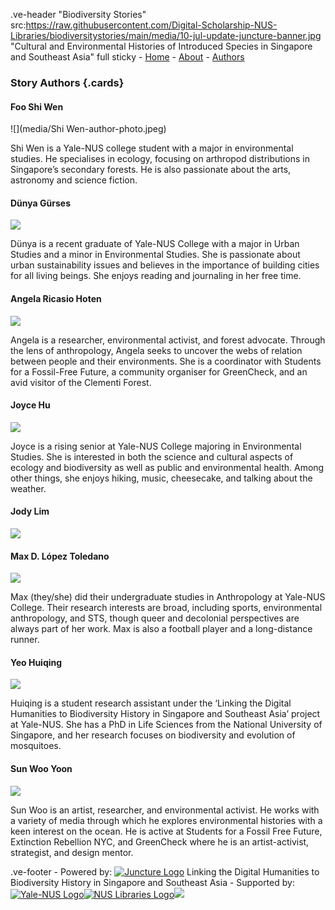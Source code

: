 .ve-header "Biodiversity Stories" src:https://raw.githubusercontent.com/Digital-Scholarship-NUS-Libraries/biodiversitystories/main/media/10-jul-update-juncture-banner.jpg  "Cultural and Environmental Histories of Introduced Species in Singapore and Southeast Asia" full sticky
    - [Home](/)
    - [About](/about)
    - [Authors](/authors)
       
### Story Authors {.cards}

####  Foo Shi Wen

![](media/Shi Wen-author-photo.jpeg)

Shi Wen is a Yale-NUS college student with a major in environmental studies. He specialises in ecology, focusing on arthropod distributions in Singapore’s secondary forests. He is also passionate about the arts, astronomy and science fiction.

####  Dünya Gürses

![](media/Dünya-author-photo.jpeg)

Dünya is a recent graduate of Yale-NUS College with a major in Urban Studies and a minor in Environmental Studies. She is passionate about urban sustainability issues and believes in the importance of building cities for all living beings. She enjoys reading and journaling in her free time.

####  Angela Ricasio Hoten

![](media/Angela-author-photo.jpg)

Angela is a researcher, environmental activist, and forest advocate. Through the lens of anthropology, Angela seeks to uncover the webs of relation between people and their environments. She is a coordinator with Students for a Fossil-Free Future, a community organiser for GreenCheck, and an avid visitor of the Clementi Forest. 

####  Joyce Hu

![](media/Joyce-author-photo.jpg)

Joyce is a rising senior at Yale-NUS College majoring in Environmental Studies. She is interested in both the science and cultural aspects of ecology and biodiversity as well as public and environmental health. Among other things, she enjoys hiking, music, cheesecake, and talking about the weather.

####  Jody Lim

![](https://upload.wikimedia.org/wikipedia/commons/1/1a/Berthe_Hoola_van_Nooten48.jpg)

####  Max D. López Toledano

![](media/Max-author-photo.jpeg)

Max (they/she) did their undergraduate studies in Anthropology at Yale-NUS College. Their research interests are broad, including sports, environmental anthropology, and STS, though queer and decolonial perspectives are always part of her work. Max is also a football player and a long-distance runner.

####  Yeo Huiqing

![](media/Huiqing-author-photo.jpg)

Huiqing is a student research assistant under the ‘Linking the Digital Humanities to Biodiversity History in Singapore and Southeast Asia’ project at Yale-NUS. She has a PhD in Life Sciences from the National University of Singapore, and her research focuses on biodiversity and evolution of mosquitoes.

#### Sun Woo Yoon

![](media/Sun-Woo-headshot.jpg)

Sun Woo is an artist, researcher, and environmental activist. He works with a variety of media through which he explores environmental histories with a keen interest on the ocean. He is active at Students for a Fossil Free Future, Extinction Rebellion NYC, and GreenCheck where he is an artist-activist, strategist, and design mentor.

.ve-footer
    - Powered by: [![Juncture Logo](https://juncture-digital.github.io/juncture/static/images/juncture-logo.png)](https://juncture-digital.org) Linking the Digital Humanities to Biodiversity History in Singapore and Southeast Asia
    - Supported by: [![Yale-NUS Logo](https://upload.wikimedia.org/wikipedia/commons/thumb/1/17/Yale-NUS_College_logo.svg/800px-Yale-NUS_College_logo.svg.png)](https://www.yale-nus.edu.sg/)[![NUS Libraries Logo](https://sbdb.nus.edu.sg/images/NUSCL.png)](https://blog.nus.edu.sg/linus/about-nus-libraries/)![](https://ari.nus.edu.sg/wp-content/themes/nus-astra/assets/images/ari-logo.png)
